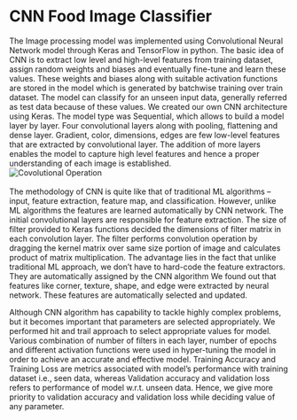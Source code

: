 # CNN Food Image Classifier
The Image processing model was implemented using Convolutional Neural Network model through Keras and TensorFlow in python. The basic idea of CNN is to extract low level and high-level features from training dataset, assign random weights and biases and eventually fine-tune and learn these values. These weights and biases along with suitable activation functions are stored in the model which is generated by batchwise training over train dataset. The model can classify for an unseen input data, generally referred as test data because of these values. We created our own CNN architecture using Keras. The model type was Sequential, which allows to build a model layer by layer. Four convolutional layers along with pooling, flattening and dense layer. Gradient, color, dimensions, edges are few low-level features that are extracted by convolutional layer. The addition of more layers enables the model to capture high level features and hence a proper understanding of each image is established.
<br>
![Covolutional Operation](https://miro.medium.com/max/1400/1*ciDgQEjViWLnCbmX-EeSrA.gif)
<br>
<br>
The methodology of CNN is quite like that of traditional ML algorithms – input, feature extraction, feature map, and classification. However, unlike ML algorithms the features are learned automatically by CNN network. The initial convolutional layers are responsible for feature extraction. The size of filter provided to Keras functions decided the dimensions of filter matrix in each convolution layer. The filter performs convolution operation by dragging the kernel matrix over same size portion of image and calculates product of matrix multiplication. The advantage lies in the fact that unlike traditional ML approach, we don’t have to hard-code the feature extractors. They are automatically assigned by the CNN algorithm We found out that features like corner, texture, shape, and edge were extracted by neural network. These features are automatically selected and updated.

Although CNN algorithm has capability to tackle highly complex problems, but it becomes important that parameters are selected appropriately. We performed hit and trail approach to select appropriate values for model. Various combination of number of filters in each layer, number of epochs and different activation functions were used in hyper-tuning the model in order to achieve an accurate and effective model. Training Accuracy and Training Loss are metrics associated with model’s performance with training dataset i.e., seen data, whereas Validation accuracy and validation loss refers to performance of model w.r.t. unseen data. Hence, we give more priority to validation accuracy and validation loss while deciding value of any parameter. 
